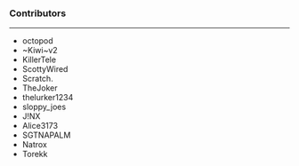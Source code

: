 
### Contributors

---

- octopod
- ~Kiwi~v2
- KillerTele
- ScottyWired
- Scratch.
- TheJoker
- thelurker1234
- sloppy_joes
- J!NX
- Alice3173
- SGTNAPALM
- Natrox
- Torekk
